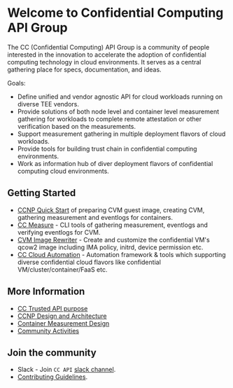 
# Welcome to Confidential Computing API Group

The CC (Confidential Computing) API Group is a community of people interested in
the innovation to accelerate the adoption of confidential computing technology
in cloud environments. It serves as a central gathering place for specs, documentation, and ideas.

Goals:
    
- Define unified and vendor agnostic API for cloud workloads running on diverse TEE vendors.
- Provide solutions of both node level and container level measurement gathering for workloads to complete remote attestation or other verification based on the measurements.
- Support measurement gathering in multiple deployment flavors of cloud workloads.
- Provide tools for building trust chain in confidential computing environments.
- Work as information hub of diver deployment flavors of confidential computing cloud environments.


## Getting Started

- [CCNP Quick Start](https://github.com/cc-api/confidential-cloud-native-primitives/blob/main/deployment/README.md) of preparing CVM guest image, creating CVM, gathering measurement and eventlogs for containers.
- [CC Measure](https://github.com/cc-api/cc-measure) - CLI tools of gathering measurement, eventlogs and verifying eventlogs for CVM. 
- [CVM Image Rewriter](https://github.com/cc-api/cvm-image-rewriter) - Create and customize the confidential VM's qcow2 image including IMA policy, initrd, device permission etc.
- [CC Cloud Automation](https://github.com/cc-api/cc-cloud-automation) - Automation framework & tools which supporting diverse confidential cloud flavors like confidential VM/cluster/container/FaaS etc.

## More Information

- [CC Trusted API purpose](https://github.com/cc-api/cc-trusted-api/wiki)
- [CCNP Design and Architecture](https://cc-api.github.io/confidential-cloud-native-primitives/)
- [Container Measurement Design](https://github.com/ruomengh/confidential-cloud-native-primitives/blob/main/docs/container-measurement-design.md)
- [Community Activities](https://github.com/cc-api/.github/blob/main/profile/community.md)


## Join the community

- Slack - Join `CC API` [slack channel](https://cc-api.slack.com/archives/C0708HZ9087).
- [Contributing Guidelines](https://github.com/cc-api/confidential-cloud-native-primitives/blob/main/CONTRIBUTING.md).
